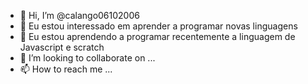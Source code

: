 - 👋 Hi, I’m @calango06102006
- 👀 Eu estou interessado em aprender a programar novas linguagens
- 🌱 Eu estou aprendendo a programar recentemente a linguagem de Javascript e scratch
- 💞️ I’m looking to collaborate on ...
- 📫 How to reach me ...

<!---
calango06102006/calango06102006 is a ✨ special ✨ repository because its `README.md` (this file) appears on your GitHub profile.
You can click the Preview link to take a look at your changes.
--->
